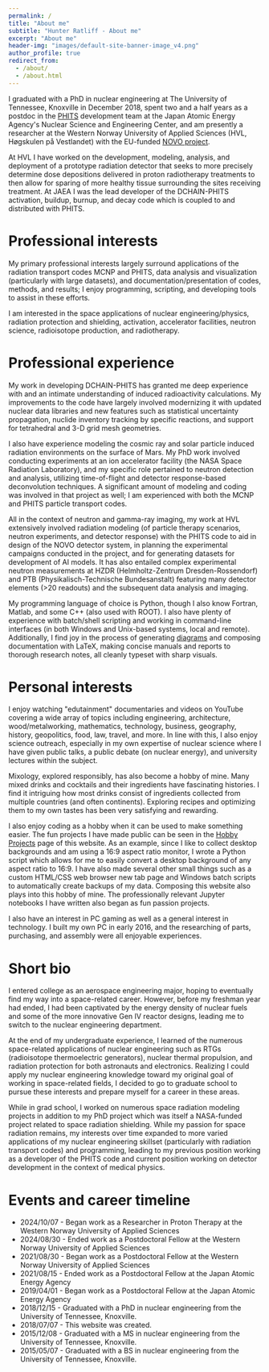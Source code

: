 ```yaml
---
permalink: /
title: "About me"
subtitle: "Hunter Ratliff - About me"
excerpt: "About me"
header-img: "images/default-site-banner-image_v4.png"
author_profile: true
redirect_from:
  - /about/
  - /about.html
---
```


I graduated with a PhD in nuclear engineering at The University of Tennessee, Knoxville in December 2018, spent two and a half years as a postdoc in the [PHITS](https://phits.jaea.go.jp/) development team at the Japan Atomic Energy Agency's Nuclear Science and Engineering Center, and am presently a researcher at the Western Norway University of Applied Sciences (HVL, Høgskulen på Vestlandet) with the EU-funded [NOVO project](https://www.novo-project.eu/).

At HVL I have worked on the development, modeling, analysis, and deployment of a prototype radiation detector that seeks to more precisely determine dose depositions delivered in proton radiotherapy treatments to then allow for sparing of more healthy tissue surrounding the sites receiving treatment.  At JAEA I was the lead developer of the DCHAIN-PHITS activation, buildup, burnup, and decay code which is coupled to and distributed with PHITS.

Professional interests
======
My primary professional interests largely surround applications of the radiation transport codes MCNP and PHITS, data analysis and visualization (particularly with large datasets), and documentation/presentation of codes, methods, and results; I enjoy programming, scripting, and developing tools to assist in these efforts.

I am interested in the space applications of nuclear engineering/physics, radiation protection and shielding, activation, accelerator facilities, neutron science, radioisotope production, and radiotherapy.


Professional experience
======
My work in developing DCHAIN-PHITS has granted me deep experience with and an intimate understanding of induced radioactivity calculations.  My improvements to the code have largely involved modernizing it with updated nuclear data libraries and new features such as statistical uncertainty propagation, nuclide inventory tracking by specific reactions, and support for tetrahedral and 3-D grid mesh geometries.

I also have experience modeling the cosmic ray and solar particle induced radiation environments on the surface of Mars.  My PhD work involved conducting experiments at an ion accelerator facility (the NASA Space Radiation Laboratory), and my specific role pertained to neutron detection and analysis, utilizing time-of-flight and detector response-based deconvolution techniques.  A significant amount of modeling and coding was involved in that project as well; I am experienced with both the MCNP and PHITS particle transport codes.

All in the context of neutron and gamma-ray imaging, my work at HVL extensively involved radiation modeling (of particle therapy scenarios, neutron experiments, and detector response) with the PHITS code to aid in design of the NOVO detector system, in planning the experimental campaigns conducted in the project, and for generating datasets for development of AI models.  It has also entailed complex experimental neutron measurements at HZDR (Helmholtz-Zentrum Dresden-Rossendorf) and PTB (Physikalisch-Technische Bundesanstalt) featuring many detector elements (>20 readouts) and the subsequent data analysis and imaging.

My programming language of choice is Python, though I also know Fortran, Matlab, and some C++ (also used with ROOT).  I also have plenty of experience with batch/shell scripting and working in command-line interfaces (in both Windows and Unix-based systems, local and remote).  Additionally, I find joy in the process of generating [diagrams](https://hratliff.com/posts/gallery-of-figures/) and composing documentation with LaTeX, making concise manuals and reports to thorough research notes, all cleanly typeset with sharp visuals.

Personal interests
======
I enjoy watching "edutainment" documentaries and videos on YouTube covering a wide array of topics including engineering, architecture, wood/metalworking, mathematics, technology, business, geography, history, geopolitics, food, law, travel, and more.  In line with this, I also enjoy science outreach, especially in my own expertise of nuclear science where I have given public talks, a public debate (on nuclear energy), and university lectures within the subject.

Mixology, explored responsibly, has also become a hobby of mine.  Many mixed drinks and cocktails and their ingredients have fascinating histories.  I find it intriguing how most drinks consist of ingredients collected from multiple countries (and often continents).  Exploring recipes and optimizing them to my own tastes has been very satisfying and rewarding.



I also enjoy coding as a hobby when it can be used to make something easier.  The fun projects I have made public can be seen in the [Hobby Projects](https://hratliff.com/hobby-code-projects/) page of this website.  As an example, since I like to collect desktop backgrounds and am using a 16:9 aspect ratio monitor, I wrote a Python script which allows for me to easily convert a desktop background of any aspect ratio to 16:9.  I have also made several other small things such as a custom HTML/CSS web browser new tab page and Windows batch scripts to automatically create backups of my data.  Composing this website also plays into this hobby of mine.  The professionally relevant Jupyter notebooks I have written also began as fun passion projects.

I also have an interest in PC gaming as well as a general interest in technology.  I built my own PC in early 2016, and the researching of parts, purchasing, and assembly were all enjoyable experiences.

Short bio
======
I entered college as an aerospace engineering major, hoping to eventually find my way into a space-related career.  However, before my freshman year had ended, I had been captivated by the energy density of nuclear fuels and some of the more innovative Gen IV reactor designs, leading me to switch to the nuclear engineering department.  

At the end of my undergraduate experience, I learned of the numerous space-related applications of nuclear engineering such as RTGs (radioisotope thermoelectric generators), nuclear thermal propulsion, and radiation protection for both astronauts and electronics.  Realizing I could apply my nuclear engineering knowledge toward my original goal of working in space-related fields, I decided to go to graduate school to pursue these interests and prepare myself for a career in these areas.  

While in grad school, I worked on numerous space radiation modeling projects in addition to my PhD project which was itself a NASA-funded project related to space radiation shielding.  While my passion for space radiation remains, my interests over time expanded to more varied applications of my nuclear engineering skillset (particularly with radiation transport codes) and programming, leading to my previous position working as a developer of the PHITS code and current position working on detector development in the context of medical physics.


Events and career timeline
======
* 2024/10/07 - Began work as a Researcher in Proton Therapy at the Western Norway University of Applied Sciences
* 2024/08/30 - Ended work as a Postdoctoral Fellow at the Western Norway University of Applied Sciences
* 2021/08/30 - Began work as a Postdoctoral Fellow at the Western Norway University of Applied Sciences
* 2021/08/15 - Ended work as a Postdoctoral Fellow at the Japan Atomic Energy Agency
* 2019/04/01 - Began work as a Postdoctoral Fellow at the Japan Atomic Energy Agency
* 2018/12/15 - Graduated with a PhD in nuclear engineering from the University of Tennessee, Knoxville.
* 2018/07/07 - This website was created.
* 2015/12/08 - Graduated with a MS in nuclear engineering from the University of Tennessee, Knoxville.
* 2015/05/07 - Graduated with a BS in nuclear engineering from the University of Tennessee, Knoxville.
